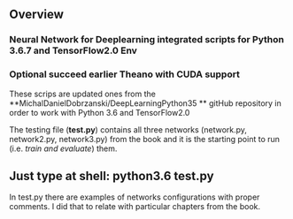## Overview

### Neural Network for Deeplearning integrated scripts for Python 3.6.7 and TensorFlow2.0 Env

### Optional succeed earlier Theano with CUDA support


These scrips are updated ones from the **MichalDanielDobrzanski/DeepLearningPython35
** gitHub repository in order to work with Python 3.6 and TensorFlow2.0


The testing file (**test.py**) contains all three networks (network.py, network2.py, network3.py) from the book and it is the starting point to run (i.e. *train and evaluate*) them.

## Just type at shell: **python3.6 test.py**

In test.py there are examples of networks configurations with proper comments. I did that to relate with particular chapters from the book.


